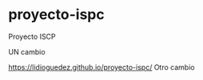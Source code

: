 # proyecto-ispc
Proyecto ISCP

UN cambio


https://lidioguedez.github.io/proyecto-ispc/
Otro cambio
